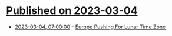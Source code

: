 # [Published on 2023-03-04](index.md)

* [2023-03-04, 07:00:00](https://science.slashdot.org/story/23/03/04/0040236/europe-pushing-for-lunar-time-zone?utm_source=rss1.0mainlinkanon&utm_medium=feed) - [Europe Pushing For Lunar Time Zone](https://science.slashdot.org/story/23/03/04/0040236/europe-pushing-for-lunar-time-zone?utm_source=rss1.0mainlinkanon&utm_medium=feed)

